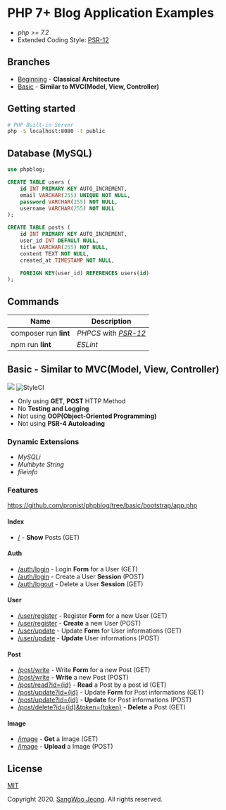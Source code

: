 # PHP 7+ Blog Application Examples

* *php >= 7.2*
* Extended Coding Style: [PSR-12](https://www.php-fig.org/psr/psr-12/)

## Branches

* [Beginning](https://github.com/pronist/phpblog/tree/beginning) - **Classical Architecture**
* [Basic](https://github.com/pronist/phpblog/tree/basic) - **Similar to MVC(Model, View, Controller)**

## Getting started

```bash
# PHP Built-in Server
php -S localhost:8080 -t public
```

## Database (MySQL)

```sql
use phpblog;

CREATE TABLE users (
    id INT PRIMARY KEY AUTO_INCREMENT,
    email VARCHAR(255) UNIQUE NOT NULL,
    password VARCHAR(255) NOT NULL,
    username VARCHAR(255) NOT NULL
);

CREATE TABLE posts (
    id INT PRIMARY KEY AUTO_INCREMENT,
    user_id INT DEFAULT NULL,
    title VARCHAR(255) NOT NULL,
    content TEXT NOT NULL,
    created_at TIMESTAMP NOT NULL,

    FOREIGN KEY(user_id) REFERENCES users(id)
);
```

## Commands

Name|Description|
----|-----------|
composer run **lint**|*PHPCS* with *[PSR-12](https://www.php-fig.org/psr/psr-12/)*
npm run **lint**|*ESLint*

## Basic - Similar to MVC(Model, View, Controller)

<p>
    <img src="https://travis-ci.com/pronist/phpblog.svg?branch=basic">
    <img src="https://github.styleci.io/repos/231950937/shield?branch=basic" alt="StyleCI">
</p>

* Only using **GET**, **POST** HTTP Method
* No **Testing and Logging**
* Not using **OOP(Object-Oriented Programming)**
* Not using **PSR-4 Autoloading**

### Dynamic Extensions

* *MySQLi*
* *Multibyte String*
* *fileinfo*

### Features

<https://github.com/pronist/phpblog/tree/basic/bootstrap/app.php>

#### Index

* [/](https://github.com/pronist/phpblog/blob/basic/app/controllers/index.php) - **Show** Posts (GET)

#### Auth

* [/auth/login](https://github.com/pronist/phpblog/blob/basic/app/controllers/auth.php) - Login **Form** for a User (GET)
* [/auth/login](https://github.com/pronist/phpblog/blob/basic/app/controllers/auth.php) - Create a User **Session** (POST)
* [/auth/logout](https://github.com/pronist/phpblog/blob/basic/app/controllers/auth.php) - Delete a User **Session** (GET)

#### User

* [/user/register](https://github.com/pronist/phpblog/blob/basic/app/controllers/user.php) - Register **Form** for a new User (GET)
* [/user/register](https://github.com/pronist/phpblog/blob/basic/app/controllers/user.php) - **Create** a new User (POST)
* [/user/update](https://github.com/pronist/phpblog/blob/basic/app/controllers/user.php) - Update **Form** for User informations (GET)
* [/user/update](https://github.com/pronist/phpblog/blob/basic/app/controllers/user.php) - **Update** User informations (POST)

#### Post

* [/post/write](https://github.com/pronist/phpblog/blob/basic/app/controllers/post.php) - Write **Form** for a new Post (GET)
* [/post/write](https://github.com/pronist/phpblog/blob/basic/app/controllers/post.php) - **Write** a new Post (POST)
* [/post/read?id={id}](https://github.com/pronist/phpblog/blob/basic/app/controllers/post.php) - **Read** a Post by a post id (GET)
* [/post/update?id={id}](https://github.com/pronist/phpblog/blob/basic/app/controllers/post.php) - Update **Form** for Post informations (GET)
* [/post/update?id={id}](https://github.com/pronist/phpblog/blob/basic/app/controllers/post.php) - **Update** for Post informations (POST)
* [/post/delete?id={id}&token={token}](https://github.com/pronist/phpblog/blob/basic/app/controllers/post.php) - **Delete** a Post (GET)

#### Image

* [/image](https://github.com/pronist/phpblog/blob/basic/app/controllers/image.php) - **Get** a Image (GET)
* [/image](https://github.com/pronist/phpblog/blob/basic/app/controllers/image.php) - **Upload** a Image (POST)

## License

[MIT](https://github.com/pronist/phpblog/blob/basic/LICENSE)

Copyright 2020. [SangWoo Jeong](https://github.com/pronist). All rights reserved.
